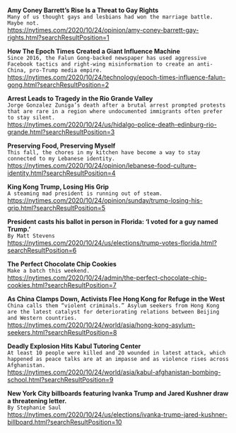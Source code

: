 **Amy Coney Barrett’s Rise Is a Threat to Gay Rights**\
`Many of us thought gays and lesbians had won the marriage battle. Maybe not.`\
https://nytimes.com/2020/10/24/opinion/amy-coney-barrett-gay-rights.html?searchResultPosition=1

**How The Epoch Times Created a Giant Influence Machine**\
`Since 2016, the Falun Gong-backed newspaper has used aggressive Facebook tactics and right-wing misinformation to create an anti-China, pro-Trump media empire.`\
https://nytimes.com/2020/10/24/technology/epoch-times-influence-falun-gong.html?searchResultPosition=2

**Arrest Leads to Tragedy in the Rio Grande Valley**\
`Jorge Gonzalez Zuniga’s death after a brutal arrest prompted protests that are rare in a region where undocumented immigrants often prefer to stay silent.`\
https://nytimes.com/2020/10/24/us/hidalgo-police-death-edinburg-rio-grande.html?searchResultPosition=3

**Preserving Food, Preserving Myself**\
`This fall, the chores in my kitchen have become a way to stay connected to my Lebanese identity.`\
https://nytimes.com/2020/10/24/opinion/lebanese-food-culture-identity.html?searchResultPosition=4

**King Kong Trump, Losing His Grip**\
`A steaming mad president is running out of steam.`\
https://nytimes.com/2020/10/24/opinion/sunday/trump-losing-his-grip.html?searchResultPosition=5

**President casts his ballot in person in Florida: ‘I voted for a guy named Trump.’**\
`By Matt Stevens`\
https://nytimes.com/2020/10/24/us/elections/trump-votes-florida.html?searchResultPosition=6

**The Perfect Chocolate Chip Cookies**\
`Make a batch this weekend.`\
https://nytimes.com/2020/10/24/admin/the-perfect-chocolate-chip-cookies.html?searchResultPosition=7

**As China Clamps Down, Activists Flee Hong Kong for Refuge in the West**\
`China calls them “violent criminals.” Asylum seekers from Hong Kong are the latest catalyst for deteriorating relations between Beijing and Western countries.`\
https://nytimes.com/2020/10/24/world/asia/hong-kong-asylum-seekers.html?searchResultPosition=8

**Deadly Explosion Hits Kabul Tutoring Center**\
`At least 10 people were killed and 20 wounded in latest attack, which happened as peace talks are at an impasse and as violence rises across Afghanistan.`\
https://nytimes.com/2020/10/24/world/asia/kabul-afghanistan-bombing-school.html?searchResultPosition=9

**New York City billboards featuring Ivanka Trump and Jared Kushner draw a threatening letter.**\
`By Stephanie Saul`\
https://nytimes.com/2020/10/24/us/elections/ivanka-trump-jared-kushner-billboard.html?searchResultPosition=10

